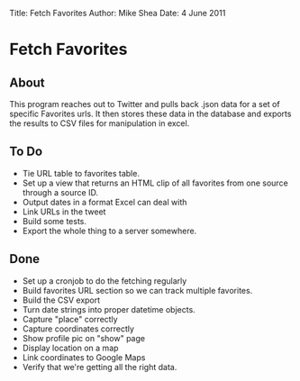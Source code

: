 Title: Fetch Favorites 
Author: Mike Shea
Date: 4 June 2011

# Fetch Favorites #

## About ##

This program reaches out to Twitter and pulls back .json data for a set of specific Favorites urls. It then stores these data in the database and exports the results to CSV files for manipulation in excel.

## To Do ##

* Tie URL table to favorites table.
* Set up a view that returns an HTML clip of all favorites from one source through a source ID.
* Output dates in a format Excel can deal with
* Link URLs in the tweet
* Build some tests.
* Export the whole thing to a server somewhere.

## Done ##

* Set up a cronjob to do the fetching regularly
* Build favorites URL section so we can track multiple favorites.
* Build the CSV export
* Turn date strings into proper datetime objects.
* Capture "place" correctly
* Capture coordinates correctly
* Show profile pic on "show" page
* Display location on a map
* Link coordinates to Google Maps
* Verify that we're getting all the right data.
